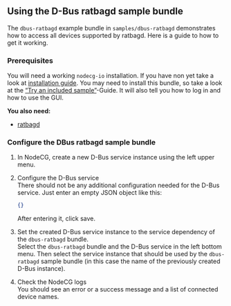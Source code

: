 ## Using the D-Bus ratbagd sample bundle

The `dbus-ratbagd` example bundle in `samples/dbus-ratbagd` demonstrates how to
access all devices supported by ratbagd. Here is a guide to how to get it
working.

### Prerequisites

You will need a working `nodecg-io` installation. If you have non yet take a
look at [installation guide](../getting_started/install.md). You may need to
install this bundle, so take a look at the
[“Try an included sample”](../getting_started/try_example_bundle.md)-Guide. It
will also tell you how to log in and how to use the GUI.

**You also need:**

-   [ratbagd](https://github.com/libratbag/libratbag)

### Configure the DBus ratbagd sample bundle

1. In NodeCG, create a new D-Bus service instance using the left upper menu.
2. Configure the D-Bus service  
   There should not be any additional configuration needed for the D-Bus
   service. Just enter an empty JSON object like this:

    ```json
    {}
    ```

    After entering it, click save.

3. Set the created D-Bus service instance to the service dependency of the
   `dbus-ratbagd` bundle.  
   Select the `dbus-ratbagd` bundle and the D-Bus service in the left bottom
   menu. Then select the service instance that should be used by the
   `dbus-ratbagd` sample bundle (in this case the name of the previously created
   D-Bus instance).
4. Check the NodeCG logs  
   You should see an error or a success message and a list of connected device
   names.
